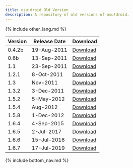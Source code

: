 ```yaml
---
title: osu!droid Old Version
description: A repository of old versions of osu!droid.
---
```


{% include other_lang.md %}

| Version | Release Date | Download |
| ------- | ------------ | -------- |
| 0.4.2b | 19-Aug-2011 | [Download](https://github.com/NeroYuki/osudroid-guide/releases/download/detached/0.4.2.apk) |
| 0.6b | 13-Sep-2011 | [Download](https://github.com/NeroYuki/osudroid-guide/releases/download/detached/0.6b.apk) |
| 1.1 | 23-Sep-2011 | [Download](https://github.com/NeroYuki/osudroid-guide/releases/download/detached/1.1.apk) |
| 1.2.1 | 8-Oct-2011 | [Download](https://github.com/NeroYuki/osudroid-guide/releases/download/detached/1.2.1.apk) |
| 1.3 | Nov-2011 | [Download](https://github.com/NeroYuki/osudroid-guide/releases/download/detached/1.3.apk) |
| 1.3.2 | 3-Dec-2011 | [Download](https://github.com/NeroYuki/osudroid-guide/releases/download/detached/1.3.2.apk) |
| 1.5.2 | 5-May-2012 | [Download](https://github.com/NeroYuki/osudroid-guide/releases/download/detached/1.5.2.apk) |
| 1.5.4 | Aug-2012 | [Download](https://github.com/NeroYuki/osudroid-guide/releases/download/detached/1.5.4.apk) |
| 1.5.8 | 1-Dec-2012 | [Download](https://github.com/NeroYuki/osudroid-guide/releases/download/detached/1.5.8.apk) |
| 1.6.4 | 4-Sep-2015 | [Download](https://github.com/NeroYuki/osudroid-guide/releases/download/detached/1.6.4.apk) |
| 1.6.5 | 2-Jul-2017 | [Download](https://github.com/NeroYuki/osudroid-guide/releases/download/detached/1.6.5_b170702_1438.apk) |
| 1.6.6 | 15-Jul-2018 | [Download](https://github.com/NeroYuki/osudroid-guide/releases/download/detached/1.6.6.20180715-0028.apk) |
| 1.6.7 | 17-Jul-2019 | [Download](https://github.com/NeroYuki/osudroid-guide/releases/download/detached/osu+droid+1.6.7.beta3.apk) |

{% include bottom_nav.md %}